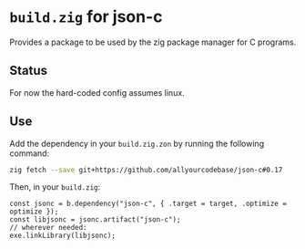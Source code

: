 # `build.zig` for json-c

Provides a package to be used by the zig package manager for C programs.

## Status

For now the hard-coded config assumes linux.

## Use

Add the dependency in your `build.zig.zon` by running the following command:
```bash
zig fetch --save git+https://github.com/allyourcodebase/json-c#0.17
```

Then, in your `build.zig`:
```zig
const jsonc = b.dependency("json-c", { .target = target, .optimize = optimize });
const libjsonc = jsonc.artifact("json-c");
// wherever needed:
exe.linkLibrary(libjsonc);
```
